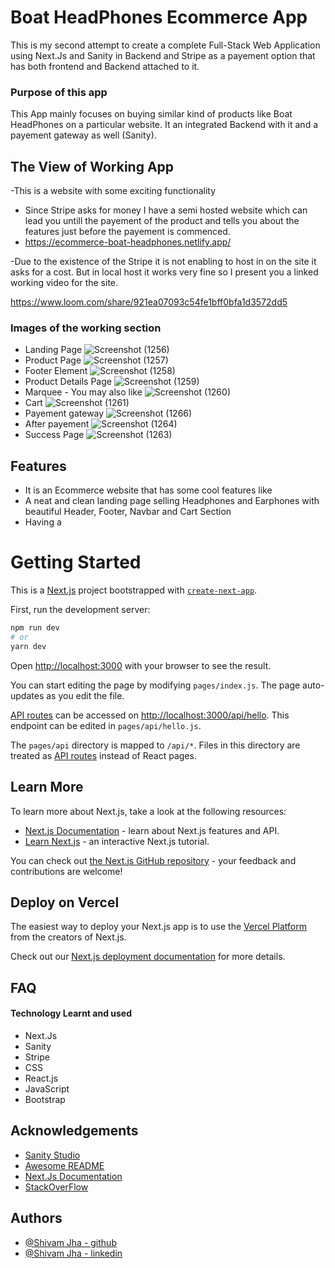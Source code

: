 
# Boat HeadPhones Ecommerce App

This is my second attempt to create a complete Full-Stack Web Application using Next.Js and Sanity in Backend and Stripe as a payement option that has both frontend and Backend attached to it.

### Purpose of this app

This App mainly focuses on buying similar kind of products like Boat HeadPhones on a particular website. It an integrated Backend with it and a payement gateway as well (Sanity).

## The View of Working App

-This is a website with some exciting functionality 
- Since Stripe asks for money I have a semi hosted website which can lead you untill the payement of the product and tells you about the features just before the payement is commenced.
- https://ecommerce-boat-headphones.netlify.app/


-Due to the existence of the Stripe it is not enabling to host in on the site it asks for a cost. But in local host it works very fine so I present you a linked working video for the site.



https://www.loom.com/share/921ea07093c54fe1bff0bfa1d3572dd5


### Images of the working section
- Landing Page
![Screenshot (1256)](https://user-images.githubusercontent.com/71783722/190858164-b13486e5-3e9c-4484-a507-1403c6a76574.png)
- Product Page
![Screenshot (1257)](https://user-images.githubusercontent.com/71783722/190858191-3aa0dd34-051f-4e24-ab0c-236b58e33306.png)
- Footer Element
![Screenshot (1258)](https://user-images.githubusercontent.com/71783722/190858195-6ad9c9e6-8c64-40a6-ba1e-7077632c394b.png)
- Product Details Page
![Screenshot (1259)](https://user-images.githubusercontent.com/71783722/190858199-fdd7cc00-a2c9-49f6-bd50-29eea5b6ae99.png)
- Marquee - You may also like
![Screenshot (1260)](https://user-images.githubusercontent.com/71783722/190858204-2375f08d-f7c8-49c5-ad79-b5253ee0e49b.png)
- Cart 
![Screenshot (1261)](https://user-images.githubusercontent.com/71783722/190858208-5a84da9b-64bb-4758-90fd-6f0c3c4dd69a.png)
- Payement gateway
![Screenshot (1266)](https://user-images.githubusercontent.com/71783722/190858971-7f5862dd-9684-494b-b146-bc2dcd51dae2.png)
- After payement
![Screenshot (1264)](https://user-images.githubusercontent.com/71783722/190858227-5e2e204c-f408-4c6b-a526-93f480732a33.png)
- Success Page
![Screenshot (1263)](https://user-images.githubusercontent.com/71783722/190858219-14f35b02-9f0e-4093-a964-35526bf698a6.png)

## Features

- It is an Ecommerce website that has some cool features like
- A neat and clean landing page selling Headphones and Earphones with beautiful Header, Footer, Navbar and Cart Section
- Having a 


  
# Getting Started

This is a [Next.js](https://nextjs.org/) project bootstrapped with [`create-next-app`](https://github.com/vercel/next.js/tree/canary/packages/create-next-app).

First, run the development server:

```bash
npm run dev
# or
yarn dev
```

Open [http://localhost:3000](http://localhost:3000) with your browser to see the result.

You can start editing the page by modifying `pages/index.js`. The page auto-updates as you edit the file.

[API routes](https://nextjs.org/docs/api-routes/introduction) can be accessed on [http://localhost:3000/api/hello](http://localhost:3000/api/hello). This endpoint can be edited in `pages/api/hello.js`.

The `pages/api` directory is mapped to `/api/*`. Files in this directory are treated as [API routes](https://nextjs.org/docs/api-routes/introduction) instead of React pages.

## Learn More

To learn more about Next.js, take a look at the following resources:

- [Next.js Documentation](https://nextjs.org/docs) - learn about Next.js features and API.
- [Learn Next.js](https://nextjs.org/learn) - an interactive Next.js tutorial.

You can check out [the Next.js GitHub repository](https://github.com/vercel/next.js/) - your feedback and contributions are welcome!

## Deploy on Vercel

The easiest way to deploy your Next.js app is to use the [Vercel Platform](https://vercel.com/new?utm_medium=default-template&filter=next.js&utm_source=create-next-app&utm_campaign=create-next-app-readme) from the creators of Next.js.

Check out our [Next.js deployment documentation](https://nextjs.org/docs/deployment) for more details.
## FAQ

#### Technology Learnt and used

- Next.Js
- Sanity
- Stripe
- CSS
- React.js
- JavaScript
- Bootstrap


## Acknowledgements

 - [Sanity Studio](https://www.sanity.io/docs/sanity-studio)
 - [Awesome README](https://github.com/matiassingers/awesome-readme)
 - [Next.Js Documentation](https://nextjs.org/docs)
 - [StackOverFlow](https://stackoverflow.com/)

  
## Authors

- [@Shivam Jha - github](https://github.com/shivam-jha2712)
- [@Shivam Jha - linkedin](https://www.linkedin.com/in/shivamjha2712/)
  
